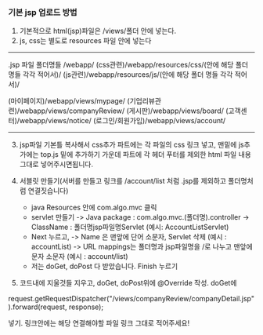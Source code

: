 <h3>기본 jsp 업로드 방법</h3>

1. 기본적으로 html(jsp)파일은 /views/폴더 안에 넣는다. 
2. js, css는 별도로 resources 파일 안에 넣는다

********************
.jsp 파일 폴더명들
/webapp/
(css관련)/webapp/resources/css/(안에 해당 폴더 명들 각각 적어서)/
(js관련)/webapp/resources/js/(안에 해당 폴더 명들 각각 적어서)/

(마이페이지)/webapp/views/mypage/
(기업리뷰관련)/webapp/views/companyReview/
(게시판)/webapp/views/board/
(고객센터)/webapp/views/notice/
(로그인/회원가입)/webapp/views/account/

**************************

3. jsp파일 기본틀 복사해서 css추가 파트에는 각 파일의 css 링크 넣고, 맨밑에 js추가에는 top.js 밑에 추가하기
가운데 <!-- 내용 넣기 --> 파트에 각 헤더 푸터를 제외한 html 파일 내용 그대로 넣어주시면됩니다.


4. 서블릿 만들기(서버를 만들고 링크를 /account/list 처럼 .jsp를 제외하고 폴더명처럼 연결짓습니다)
 	- java Resources 안에 com.algo.mvc 클릭
	- servlet 만들기
		-> Java package : com.algo.mvc.(폴더명).controller
		-> ClassName : 폴더명jsp파일명Servlet    (예시: AccountListServlet)
	- Next 누르고,
		-> Name 은 맨앞에 단어 소문자, Servlet 삭제 (예시 : accountList)
		-> URL mappings는 폴더명과 jsp파일명을 /로 나누고 맨앞에 문자 소문자 (예시 : account/list)
	- 저는 doGet, doPost 다 받았습니다. Finish 누르기

5. 코드내에 지울것들 지우고, doGet, doPost위에 @Override 작성.
doGet에 

request.getRequestDispatcher("/views/companyReview/companyDetail.jsp").forward(request, response);

넣기. 링크안에는 해당 연결해야할 파일 링크 그대로 적어주세요!
